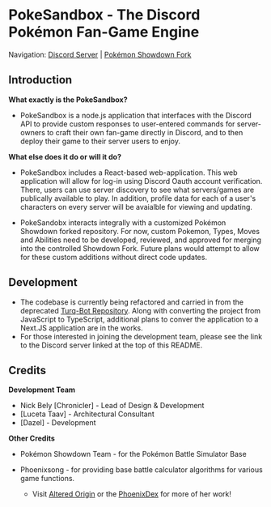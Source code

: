 # PokeSandbox - The Discord Pokémon Fan-Game Engine

Navigation: [Discord Server][1] | [Pokémon Showdown Fork][3]

[1]: https://discord.gg/5SuaqNh
[2]: https://github.com/nbely/pokemon-showdown#pok%C3%A9mon-showdown

## Introduction

**What exactly is the PokeSandbox?**

- PokeSandbox is a node.js application that interfaces with the Discord API to provide custom responses to user-entered commands for server-owners to craft their own fan-game directly in Discord, and to then deploy their game to their server users to enjoy.

**What else does it do or will it do?**

- PokeSandbox includes a React-based web-application. This web application will allow for log-in using Discord Oauth account verification. There, users can use server discovery to see what servers/games are publically available to play. In addition, profile data for each of a user's characters on every server will be avaialble for viewing and updating.

- PokeSandobx interacts integrally with a customized Pokémon Showdown forked repository. For now, custom Pokemon, Types, Moves and Abilities need to be developed, reviewed, and approved for merging into the controlled Showdown Fork. Future plans would attempt to allow for these custom additions without direct code updates.

## Development

- The codebase is currently being refactored and carried in from the deprecated [Turq-Bot Repository][3]. Along with converting the project from JavaScript to TypeScript, additional plans to conver the application to a Next.JS application are in the works.
- For those interested in joining the development team, please see the link to the Discord server linked at the top of this README.

[3]: https://github.com/nbely/turq-bot

## Credits

**Development Team**

- Nick Bely [Chronicler] - Lead of Design & Development
- [Luceta Taav] - Architectural Consultant
- [Dazel] - Development

**Other Credits**

- Pokémon Showdown Team - for the Pokémon Battle Simulator Base
- Phoenixsong - for providing base battle calculator algorithms for various game functions.

  - Visit [Altered Origin][4] or the [PhoenixDex][5] for more of her work!

  [4]: https://alteredorigin.net/
  [5]: https://phoenixdex.alteredorigin.net/
